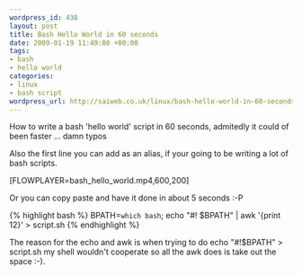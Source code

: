 ```yaml
--- 
wordpress_id: 438
layout: post
title: Bash Hello World in 60 seconds
date: 2009-01-19 11:49:08 +00:00
tags: 
- bash
- hello world
categories: 
- linux
- bash script
wordpress_url: http://saiweb.co.uk/linux/bash-hello-world-in-60-seconds
---
```

How to write a bash 'hello world' script in 60 seconds, admitedly it could of been faster ... damn typos


Also the first line you can add as an alias, if your going to be writing a lot of bash scripts.


[FLOWPLAYER=bash_hello_world.mp4,600,200]

Or you can copy paste and have it done in about 5 seconds :-P

{% highlight bash %}
BPATH=`which bash`; echo "#! $BPATH" | awk '{print $1$2}' > script.sh
{% endhighlight %}

The reason for the echo and awk is when trying to do echo "#!$BPATH" > script.sh my shell wouldn't cooperate so all the awk does is take out the space :-).

